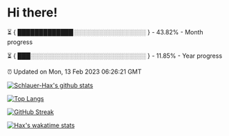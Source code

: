 # Hi there!

⏳ { █████████████░░░░░░░░░░░░░░░░░ } - 43.82% - Month progress

⏳ { ███░░░░░░░░░░░░░░░░░░░░░░░░░░░ } - 11.85% - Year progress

⏰ Updated on Mon, 13 Feb 2023 06:26:21 GMT


[![Schlauer-Hax's github stats](https://github-readme-stats.vercel.app/api?username=Schlauer-Hax&show_icons=true&theme=dark&count_private=true)](https://github.com/Schlauer-Hax)


[![Top Langs](https://github-readme-stats.vercel.app/api/top-langs/?username=Schlauer-Hax&layout=compact&theme=dark)](https://github.com/Schlauer-Hax?tab=repositories)

[![GitHub Streak](https://streak-stats.demolab.com?user=Schlauer-Hax&theme=dark)](https://git.io/streak-stats)

[![Hax's wakatime stats](https://github-readme-stats.vercel.app/api/wakatime?username=Hax&theme=dark)](https://wakatime.com/@Hax)

